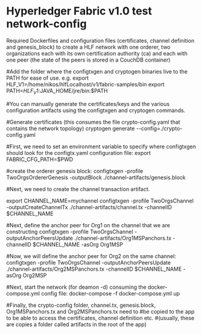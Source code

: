 # Hyperledger Fabric v1.0 test network-config

Required Dockerfiles and configuration files (certificates, channel definition and genesis_block)
to create a HLF network with one orderer, two organizations each with its own certification authority (ca)
and each with one peer (the state of the peers is stored in a CouchDB container)




#Add the folder where the configtxgen and cryptogen binaries live to the PATH for ease of use.
e.g.    export HLF_V1=/home/nikos/hlfLocalhost/v1/fabric-samples/bin
	export PATH=$HLF_V1:$JAVA_HOME/jre/bin:$PATH


#You can manually generate the certificates/keys and the various configuration artifacts using the configtxgen and cryptogen commands.

#Generate certificates (this consumes the file crypto-config.yaml that contains the network topology)
cryptogen generate --config=./crypto-config.yaml

#First, we need to set an environment variable to specify where configtxgen should look for the configtx.yaml configuration file:
export FABRIC_CFG_PATH=$PWD

#create the orderer genesis block:
configtxgen -profile TwoOrgsOrdererGenesis -outputBlock ./channel-artifacts/genesis.block


#Next, we need to create the channel transaction artifact.

export CHANNEL_NAME=mychannel
configtxgen -profile TwoOrgsChannel -outputCreateChannelTx ./channel-artifacts/channel.tx -channelID $CHANNEL_NAME

#Next, define the anchor peer for Org1 on the channel that we are constructing
configtxgen -profile TwoOrgsChannel -outputAnchorPeersUpdate ./channel-artifacts/Org1MSPanchors.tx -channelID $CHANNEL_NAME -asOrg Org1MSP

#Now, we will define the anchor peer for Org2 on the same channel:
configtxgen -profile TwoOrgsChannel -outputAnchorPeersUpdate ./channel-artifacts/Org2MSPanchors.tx -channelID $CHANNEL_NAME -asOrg Org2MSP


#Next, start the network (for deamon -d) consuming the docker-compose.yml config file:
docker-compose -f docker-compose.yml up

#Finally, the crypto-config folder, channel.tx, genesis.block, Org1MSPanchors.tx and Org2MSPanchors.tx need to
#be copied to the app to be able to access the certificates, channel  definition etc.
#(usually, these are copies a folder called artifacts in the root of the app)
